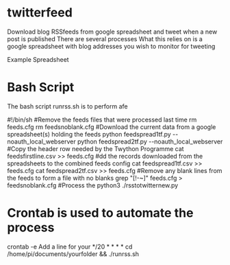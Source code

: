# twitterfeed
Download blog RSSfeeds from google spreadsheet and tweet when a new post is published
There are several processes
What this relies on is a google spreadsheet with blog addresses you wish to monitor for tweeting

Example Spreadsheet



# Bash Script 
The bash script runrss.sh is to perform afe

#!/bin/sh
#Remove the feeds files that were processed last time 
rm feeds.cfg
rm feedsnoblank.cfg
#Download the current data from a google spreadsheet(s) holding the feeds
python feedspread1tf.py --noauth_local_webserver
python feedspread2tf.py --noauth_local_webserver
#Copy the header row needed by the Twython Programme
cat feedsfirstline.csv >> feeds.cfg
#dd the records downloaded from the spreadsheets to the combined feeds config
cat feedspread1tf.csv >> feeds.cfg
cat feedspread2tf.csv >> feeds.cfg
#Remove any blank lines from the feeds to form a file with no blanks
grep "[!-~]" feeds.cfg > feedsnoblank.cfg
#Process the 
python3 ./rsstotwitternew.py


# Crontab is used to automate the process 
crontab -e
Add a line for your 
*/20 * * * * cd /home/pi/documents/yourfolder && ./runrss.sh

